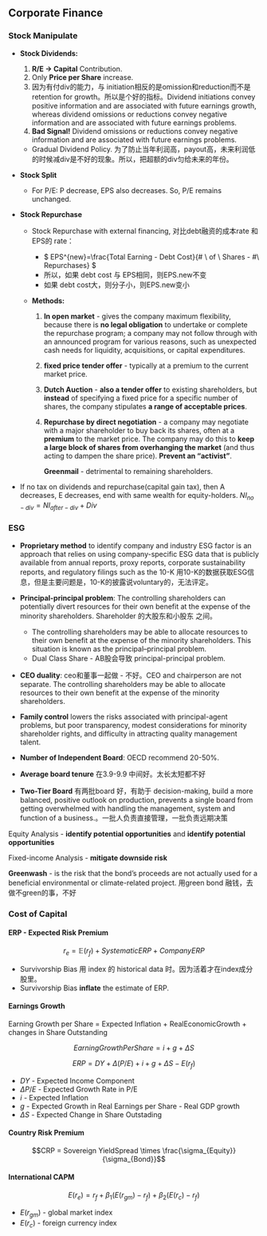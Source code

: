 ## Corporate Finance

### Stock Manipulate

- **Stock Dividends:** 

    1. **R/E -> Capital** Contribution. 
    2. Only **Price per Share** increase.
    3. 因为有付div的能力，与 initiation相反的是omission和reduction而不是retention for growth。所以是个好的指标。Dividend initiations convey positive information and are associated with future earnings growth, whereas dividend omissions or reductions convey negative information and are associated with future earnings problems.
    4. **Bad Signal!** Dividend omissions or reductions convey negative information and are associated with future earnings problems.

    - Gradual Dividend Policy. 为了防止当年利润高，payout高，未来利润低的时候减div是不好的现象。所以，把超额的div匀给未来的年份。

- **Stock Split**

    - For P/E: P decrease, EPS also decreases. So, P/E remains unchanged.

- **Stock Repurchase** 

    - Stock Repurchase with external financing, 对比debt融资的成本rate 和 EPS的 rate：

        - $ EPS^{new}=\frac{Total Earning - Debt Cost}{\# \ of \ Shares - \#\ Repurchases} $
        - 所以，如果 debt cost 与 EPS相同，则EPS.new不变
        - 如果 debt cost大，则分子小，则EPS.new变小

    - **Methods:**

         1. **In open market**  -  gives the company maximum flexibility, because there is **no legal obligation** to undertake or complete the repurchase program; a company may not follow through with an announced program for various reasons, such as unexpected cash needs for liquidity, acquisitions, or capital expenditures.

         2. **fixed price tender offer**  -   typically at a premium to the current market price.

         3. **Dutch Auction**  -  **also a tender offer** to existing shareholders, but **instead** of specifying a fixed price for a specific number of shares, the company stipulates **a range of acceptable prices**.

         4. **Repurchase by direct negotiation**  -  a company may negotiate with a major shareholder to buy back its shares, often at a **premium** to the market price. The company may do this to **keep a large block of shares from overhanging the market** (and thus acting to dampen the share price).  **Prevent an “activist”**.  

            **Greenmail** - detrimental to remaining shareholders.

- If no tax on dividends and repurchase(capital gain tax), then A decreases, E decreases, end with same wealth for equity-holders. $NI_{no-div} = NI_{after -div}+Div$

### ESG

- **Proprietary method** to identify company and industry ESG factor is an approach that relies on using company-specific ESG data that is publicly available from annual reports, proxy reports, corporate sustainability reports, and regulatory filings such as the 10-K 用10-K的数据获取ESG信息，但是主要问题是，10-K的披露说voluntary的，无法评定。
- **Principal-principal problem**: The controlling shareholders can potentially divert resources for their own benefit at the expense of the minority shareholders. Shareholder 的大股东和小股东 之间。
  - The controlling shareholders may be able to allocate resources to their own benefit at the expense of the minority shareholders. This situation is known as the principal–principal problem.
  - Dual Class Share - AB股会导致 principal-principal problem.

- **CEO duality**: ceo和董事一起做 - 不好。CEO and chairperson are not separate. The controlling shareholders may be able to allocate resources to their own benefit at the expense of the minority shareholders. 
- **Family control** lowers the risks associated with principal-agent problems, but poor transparency, modest considerations for minority shareholder rights, and difficulty in attracting quality management talent.
- **Number of Independent Board**: OECD recommend 20-50%.
- **Average board tenure** 在3.9-9.9 中间好。太长太短都不好
- **Two-Tier Board** 有两批board 好，有助于 decision-making, build a more balanced, positive outlook on production, prevents a single board from getting overwhelmed with handling the management, system and function of a business.。一批人负责直接管理，一批负责远期决策

Equity Analysis - **identify potential opportunities** and  **identify potential opportunities** 

Fixed-income Analysis - **mitigate downside risk**

**Greenwash** - is the risk that the bond’s proceeds are not actually used for a beneficial environmental or climate-related project. 用green bond 融钱，去做不green的事，不好

### Cost of Capital

#### ERP - Expected Risk Premium

$$r_e = \mathbb{E}(r_f)+Systematic ERP + Company ERP$$

- Survivorship Bias 用 index 的 historical data 时。因为活着才在index成分股里。
- Survivorship Bias **inflate** the estimate of ERP.

#### Earnings Growth

Earning Growth per Share = Expected Inflation + RealEconomicGrowth + changes in Share Outstanding

$$EarningGrowthPerShare = i + g + \Delta S$$

$$ERP = DY + \Delta(P/E)+i+g+\Delta S - E(r_f) $$

- $DY$ - Expected Income Component
- $\Delta P/E$ - Expected Growth Rate in P/E
- $i$ - Expected Inflation
- $g$ - Expected Growth in Real Earnings per Share - Real GDP growth
- $\Delta S$ - Expected Change in Share Outstading

#### Country Risk Premium 

$$CRP = Sovereign YieldSpread \times \frac{\sigma_{Equity}}{\sigma_{Bond}}$$

#### International CAPM

$$E(r_e) = r_f + \beta_1\bigg(E(r_{gm}) - r_f\bigg) + \beta_2 \bigg( E(r_c) - r_f \bigg)$$

- $E(r_{gm})$ - global market index
- $E(r_c)$ - foreign currency index